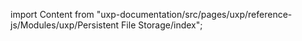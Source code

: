 
import Content from "uxp-documentation/src/pages/uxp/reference-js/Modules/uxp/Persistent File Storage/index";

<Content query="product=photoshop"/>
